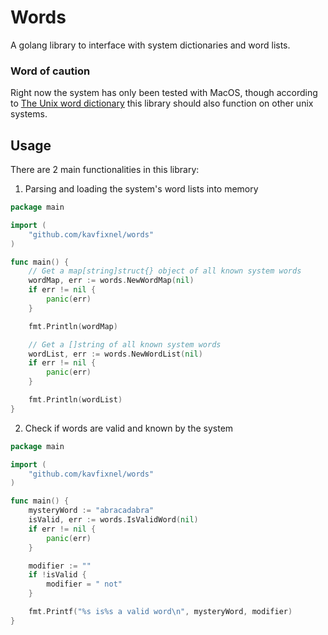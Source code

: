 # Words
A golang library to interface with system dictionaries and word lists.

### Word of caution
Right now the system has only been tested with MacOS, though according to [The Unix word dictionary](https://en.wikipedia.org/wiki/Words_(Unix))
this library should also function on other unix systems.

## Usage
There are 2 main functionalities in this library:
1. Parsing and loading the system's word lists into memory
```go
package main

import (
    "github.com/kavfixnel/words"
)

func main() {
    // Get a map[string]struct{} object of all known system words
    wordMap, err := words.NewWordMap(nil)
    if err != nil {
        panic(err)
    }

    fmt.Println(wordMap)

    // Get a []string of all known system words
    wordList, err := words.NewWordList(nil)
    if err != nil {
        panic(err)
    }

    fmt.Println(wordList)
}
```

2. Check if words are valid and known by the system
```go
package main

import (
    "github.com/kavfixnel/words"
)

func main() {
    mysteryWord := "abracadabra"
    isValid, err := words.IsValidWord(nil)
    if err != nil {
        panic(err)
    }

    modifier := ""
    if !isValid {
        modifier = " not"
    }

    fmt.Printf("%s is%s a valid word\n", mysteryWord, modifier)
}
```
